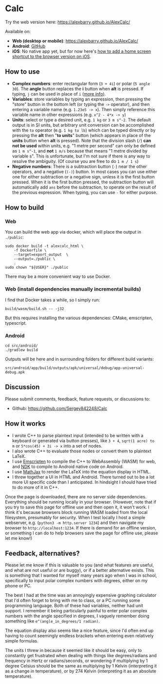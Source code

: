 # Calc

Try the web version here: https://alexbarry.github.io/AlexCalc/

Available on:
* **Web (desktop or mobile)**: https://alexbarry.github.io/AlexCalc/
* **Android**: [GitHub](https://github.com/Sergey842248/Calc/releases/latest)
* **iOS**: No native app yet, but for now here's [how to add a home screen shortcut to the browser version on iOS](https://alexbarry.github.io/AlexCalc/add_to_ios_home.html).


## How to use

* **Complex numbers**: enter rectangular form (`3 + 4i`) or polar (`5 angle 30`). The **angle** button replaces the **i** button when **alt** is pressed. If typing, `j` can be used in place of `i` ([more info](https://en.wikipedia.org/wiki/Imaginary_unit)).
* **Variables**: store variables by typing an expression, then pressing the "store" button in the bottom left (or typing the `->` operator), and then entering a variable name (e.g. `1.23e5 -> x`). Then simply reference this variable name in other expressions (e.g. `x^2 - 4*x -> y`)
* **Units**: select or type a desired unit, e.g. `1 kg` or `3 m s^-2`. The default output is in SI units, but arbitrary unit conversion can be accomplished with the ` to ` operator (e.g. `1 kg to lb`) which can be typed directly or by pressing the **alt** then "**to units**" button (which appears in place of the **units** button when **alt** is pressed). Note that the division slash (`/`) **can not be used** within units, e.g. "1 metre per second" can only be defined as `1 m s^-1`, and **not** `1 m/s` because that means "1 metre divided by variable s". This is unfortunate, but I'm not sure if there is any way to resolve the ambiguity. (Of course you are free to do `1 m / 1 s`)
* **Negative numbers**: There is a subtraction button (`-`) near the other operators, and a negative (`(-)`) button. In most cases you can use either one for either subtraction or a negative sign, unless it is the first button pressed. When it is the first button pressed, the subtraction button will automatically add `ans` before the subtraction, to operate on the result of the previous expression. When typing, you can use `-` for either purpose.

## How to build

### Web

You can build the web app via docker, which will place the output in `./public`:

```
sudo docker build -t alexcalc_html \
	-f Dockerfile \
	--target=export_output  \
	--output=./public \
	.
sudo chown "${USER}" ./public
```

There may be a more convenient way to use Docker.

### Web (install dependencies manually incremental builds)

I find that Docker takes a while, so I simply run:

	build/wasm/build.sh -- -j32

But this requires installing the various dependencies: CMake, emscripten, typescript.

### Android

```
cd src/android/
./gradlew build
```

Outputs will be here and in surrounding folders for different build variants:

```
src/android/app/build/outputs/apk/universal/debug/app-universal-debug.apk
```


## Discussion

Please submit comments, feedback, feature requests, or discussions to:
* Github: https://github.com/Sergey842248/Calc

## How it works

* I wrote C++ to parse plaintext input (intended to be written with a keyboard or generated via button presses), like `3 + 4`, `sqrt(1 acre) to m` or `5*cos(45) + 3i -> x` into a set of nodes.
* I also wrote C++ to evaluate those nodes or convert them to plaintext LaTeX.
* I use [Emscripten](https://emscripten.org/) to compile the C++ to WebAssembly (WASM) for web, and [NDK](https://developer.android.com/ndk/guides) to compile to Android native code on Android.
* I use [MathJax](https://www.mathjax.org/) to render the LaTeX into the equation display in HTML. 
* I threw together a UI in HTML and Android. There turned out to be a lot more UI specific code than I anticipated. In hindsight I should have tried to do more of it in C++.

Once the page is downloaded, there are no server side dependencies. Everything should be running locally in your browser. (However, note that if you try to save this page for offline use and then open it, it won't work. I think it's because browsers block running WASM loaded from the local filesystem, presumably for security. When I test locally I host a simple webserver, e.g. (`python3 -m http.server 1234`) and then navigate my browser to `http://localhost:1234`. If there is demand for an offline version, or something I can do to help browsers save the page for offline use, please let me know!)

## Feedback, alternatives?

Please let me know if this is valuable to you (and what features are useful, and what are not useful or are buggy), or if a better alternative exists. This is something that I wanted for myself many years ago when I was in school, specifically to input polar complex numbers with degrees, either on my phone or PC.

The best I had at the time was an annoyingly expensive graphing calculator that I'd often forget to bring with me to class, or a PC running some programming language. Both of these had variables, neither had unit support. I remember it being particularly painful to enter polar complex numbers with the angle specified in degrees, I vaguely remember doing something like `e^(angle_in_degrees/1 radian)`.

The equation display also seems like a nice feature, since I'd often end up having to count seemingly endless brackets when entering even relatively simple formulas.

The units I threw in because it seemed like it should be easy, only to constantly get frustrated when dealing with things like degrees/radians and frequency in Hertz or radians/seconds, or wondering if multiplying by 1 degree Celsius should be the same as multiplying by 1 Kelvin (interpreting it as a change in temperature), or by 274 Kelvin (interpreting it as an absolute temperature).
